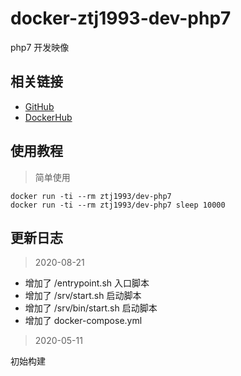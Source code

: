 # docker-ztj1993-dev-php7

php7 开发映像

## 相关链接
- [GitHub](https://github.com/ztj-docker/dev-php7)
- [DockerHub](https://hub.docker.com/r/ztj1993/dev-php7)

## 使用教程

> 简单使用

```
docker run -ti --rm ztj1993/dev-php7
docker run -ti --rm ztj1993/dev-php7 sleep 10000
```

## 更新日志

> 2020-08-21

- 增加了 /entrypoint.sh 入口脚本
- 增加了 /srv/start.sh 启动脚本
- 增加了 /srv/bin/start.sh 启动脚本
- 增加了 docker-compose.yml

> 2020-05-11

初始构建
